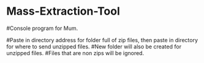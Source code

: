 # Mass-Extraction-Tool
#Console program for Mum. 

#Paste in directory address for folder full of zip files, then paste in directory for where to send unzipped files. 
#New folder will also be created for unzipped files.
#Files that are non zips will be ignored.
